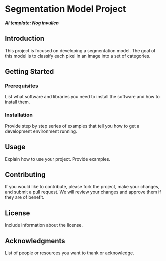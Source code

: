 # Segmentation Model Project

**_AI template: Nog invullen_**

## Introduction

This project is focused on developing a segmentation model. The goal of this model is to classify each pixel in an image into a set of categories.

## Getting Started

### Prerequisites

List what software and libraries you need to install the software and how to install them.

### Installation

Provide step by step series of examples that tell you how to get a development environment running.

## Usage

Explain how to use your project. Provide examples.

## Contributing

If you would like to contribute, please fork the project, make your changes, and submit a pull request. We will review your changes and approve them if they are of benefit.

## License

Include information about the license.

## Acknowledgments

List of people or resources you want to thank or acknowledge.
